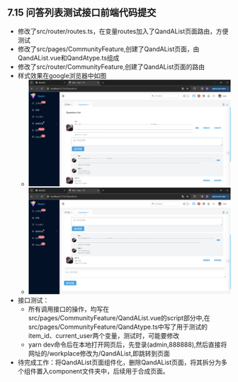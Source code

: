 ## 7.15 问答列表测试接口前端代码提交
- 修改了src/router/routes.ts，在变量routes加入了QandAList页面路由，方便测试
- 修改了src/pages/CommunityFeature,创建了QandAList页面，由QandAList.vue和QandAtype.ts组成
- 修改了src/router/CommunityFeature,创建了QandAList页面的路由
- 样式效果在google浏览器中如图
  - ![问答列表样式效果1](images/问答列表样式效果1.png)
  - ![问答列表样式效果2](images/问答列表样式效果2.png)
- 接口测试：
  - 所有调用接口的操作，均写在src/pages/CommunityFeature/QandAList.vue的script部分中,在src/pages/CommunityFeature/QandAtype.ts中写了用于测试的item_id、current_user两个变量，测试时，可能要修改
  - yarn dev命令后在本地打开网页后，先登录(admin,888888),然后直接将网址的/workplace修改为/QandAList,即跳转到页面
- 待完成工作：将QandAList页面组件化，删除QandAList页面，将其拆分为多个组件置入component文件夹中，后续用于合成页面。